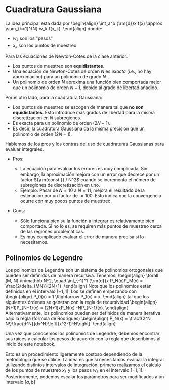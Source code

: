 # Cuadratura Gaussiana

La idea principal está dada por
\begin{align}
\int_a^b {\rm{d}}x f(x) \approx \sum_{k=1}^{N} w_k f(x_k).
\end{align}
donde:
  * $w_k$ son los "pesos"
  * $x_k$ son los puntos de muestreo
  

Para las ecuaciones de Newton-Cotes de la clase anterior:  
  * Los puntos de muestreo son **equidistantes**.
  * Una ecuación de Newton-Cotes de orden $N$ es *exacta* (i.e., no hay aproximación) para un polinomio de grado $N$.
  * Un polinomio de orden $N$ aproxima una función bien comportada mejor que un polinomio de orden $N-1$, debido al grado de libertad añadido.
  
Por el otro lado, para la cuadratura Gaussiana:
  * Los puntos de muestreo se escogen de manera tal que **no son equidistantes**. Esto introduce más grados de libertad para la misma discretización en $N$ subregiones.
  * Es exacta para un polinomio de orden $(2N - 1)$.
  * Es decir, la cuadratura Gaussiana da la misma precisión que un polinomio de orden $(2N - 1)$.

Hablemos de los pros y los contras del uso de cuadraturas Gaussianas para evaluar integrales.

* Pros:
  - La ecuación para evaluar los errores es muy complicada. Sin embargo, la aproximación mejora con un error que decrece por un factor ${\rm{const.}} / N^2$ cuando se incrementa el número de subregiones de discretización en uno.
  - Ejemplo: Pasar de $N=10$ a $N=11$, mejora el resultado de la estimación por un factor de $\approx 100$. Esto indica que la convergencia ocurre con muy pocos puntos de muestreo.
  
* Cons:
  - Sólo funciona bien su la función a integrar es relativamente bien comportada. Si no lo es, se requiren más puntos de muestreo cerca de las regiones problemáticas.
  - Es muy complicado evaluar el error de manera precisa si lo necesitamos.



## Polinomios de Legendre

Los polinomios de Legendre son un sistema de polinomios ortogonales que pueden ser definidos de manera recursiva. Tenemos:
\begin{align}
\forall (M, N) \in\mathbb N^2, \quad \int_{-1}^1 {\rm{d}}x P_N(x)P_M(x) = \frac{2\delta_{MN}}{2N+1}.
\end{align}
Note que los polinomios están definidos en el intervalo $[-1, 1]$.
Los se definen empezando con
\begin{align}
P_0(x) = 1 \Rightarrow P_1(x) = x,
\end{align}
tal que los siguientes órdenes se generan con la regla de recursividad
\begin{align}
(N+1)P_{N+1}(x) = (2N+1)xP_N(x) -NP_{N-1}(x).
\end{align}
Alternativamente, los polinomios pueden ser definidos de manera iterativa bajo la regla (fórmula de Rodrigues)
\begin{align}
P_N(x) = \frac1{2^N N!}\frac{d^N}{dx^N}\left[(x^2-1)^N\right].
\end{align}

Una vez que conocemos los polinomios de Legendre, debemos encontrar sus raíces y calcular los pesos de acuerdo con la regla que describimos al inicio de este notebook.

Esto es un procedimiento ligeramente costoso dependiendo de la metodología que se utilice. La idea es que si necesitamos evaluar la integral utilizando distintos intervalos de integración, primero realizamos el cálculo de los puntos de muestreo $x_k$ y los pesos $w_k$ en el intervalo $[-1, 1]$. Posteriormente, podemos escalar los parámetros para ser modificados a un intervalo $[a, b]$

